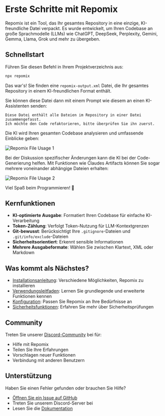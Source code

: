 # Erste Schritte mit Repomix

Repomix ist ein Tool, das Ihr gesamtes Repository in eine einzige, KI-freundliche Datei verpackt. Es wurde entwickelt, um Ihren Codebase an große Sprachmodelle (LLMs) wie ChatGPT, DeepSeek, Perplexity, Gemini, Gemma, Llama, Grok und mehr zu übergeben.

## Schnellstart

Führen Sie diesen Befehl in Ihrem Projektverzeichnis aus:

```bash
npx repomix
```

Das war's! Sie finden eine `repomix-output.xml` Datei, die Ihr gesamtes Repository in einem KI-freundlichen Format enthält.

Sie können diese Datei dann mit einem Prompt wie diesem an einen KI-Assistenten senden:

```
Diese Datei enthält alle Dateien im Repository in einer Datei zusammengefasst.
Ich möchte den Code refaktorieren, bitte überprüfen Sie ihn zuerst.
```

Die KI wird Ihren gesamten Codebase analysieren und umfassende Einblicke geben:

![Repomix File Usage 1](/images/docs/repomix-file-usage-1.png)

Bei der Diskussion spezifischer Änderungen kann die KI bei der Code-Generierung helfen. Mit Funktionen wie Claudes Artifacts können Sie sogar mehrere voneinander abhängige Dateien erhalten:

![Repomix File Usage 2](/images/docs/repomix-file-usage-2.png)

Viel Spaß beim Programmieren! 🚀

## Kernfunktionen

- **KI-optimierte Ausgabe**: Formatiert Ihren Codebase für einfache KI-Verarbeitung
- **Token-Zählung**: Verfolgt Token-Nutzung für LLM-Kontextgrenzen
- **Git-bewusst**: Berücksichtigt Ihre `.gitignore`-Dateien und `.git/info/exclude`-Dateien
- **Sicherheitsorientiert**: Erkennt sensible Informationen
- **Mehrere Ausgabeformate**: Wählen Sie zwischen Klartext, XML oder Markdown

## Was kommt als Nächstes?

- [Installationsanleitung](installation.md): Verschiedene Möglichkeiten, Repomix zu installieren
- [Verwendungsleitfaden](usage.md): Lernen Sie grundlegende und erweiterte Funktionen kennen
- [Konfiguration](configuration.md): Passen Sie Repomix an Ihre Bedürfnisse an
- [Sicherheitsfunktionen](security.md): Erfahren Sie mehr über Sicherheitsprüfungen

## Community

Treten Sie unserer [Discord-Community](https://discord.gg/wNYzTwZFku) bei für:
- Hilfe mit Repomix
- Teilen Sie Ihre Erfahrungen
- Vorschlagen neuer Funktionen
- Verbindung mit anderen Benutzern

## Unterstützung

Haben Sie einen Fehler gefunden oder brauchen Sie Hilfe?
- [Öffnen Sie ein Issue auf GitHub](https://github.com/yamadashy/repomix/issues)
- Treten Sie unserem Discord-Server bei
- Lesen Sie die [Dokumentation](https://repomix.com)
